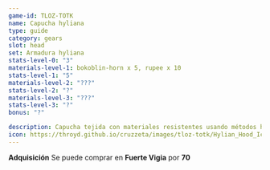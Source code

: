 ```yaml
---
game-id: TLOZ-TOTK
name: Capucha hyliana
type: guide
category: gears
slot: head
set: Armadura hyliana
stats-level-0: "3"
materials-level-1: bokoblin-horn x 5, rupee x 10
stats-level-1: "5"
materials-level-2: "???"
stats-level-2: "?"
materials-level-3: "???"
stats-level-3: "?"
bonus: "?"

description: Capucha tejida con materiales resistentes usando métodos hylianos tradicionales.
icon: https://throyd.github.io/cruzzeta/images/tloz-totk/Hylian_Hood_Icon.png
---
```

<strong>Adquisición</strong>
Se puede comprar en <strong>Fuerte Vigia</strong> por <strong>70 </strong>


